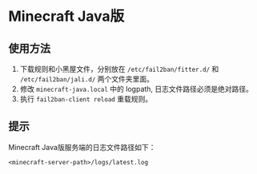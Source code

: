 # Minecraft Java版
## 使用方法

1. 下载规则和小黑屋文件，分别放在 `/etc/fail2ban/fitter.d/` 和 `/etc/fail2ban/jali.d/` 两个文件夹里面。
2. 修改 `minecraft-java.local` 中的 logpath, 日志文件路径必须是绝对路径。
3. 执行 `fail2ban-client reload` 重载规则。

## 提示

Minecraft Java版服务端的日志文件路径如下：

```
<minecraft-server-path>/logs/latest.log
```
